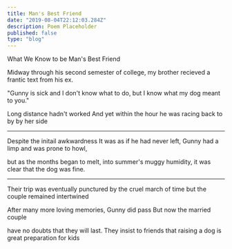 ```yaml
---
title: Man's Best Friend  
date: "2019-08-04T22:12:03.284Z"
description: Poem Placeholder 
published: false
type: "blog"
---
```


What We Know to be Man's Best Friend 

Midway through his second semester 
of college, my brother recieved 
a frantic text from his ex. 

"Gunny is sick and I don't know
what to do, but I know what 
my dog meant to you." 

Long distance hadn't worked 
And yet within the hour 
he was racing  back to by by her side 
****

Despite the initail awkwardness
It was as if he had never left, 
Gunny had a limp and was prone to howl, 

but as the months began to melt, 
into summer's muggy humidity,
it was clear that the dog was fine. 

***

Their trip was eventually punctured 
by the cruel march of time 
but the couple remained intertwined 

After many more loving 
memories, Gunny did pass
But now the married couple 

have no doubts that they will last. 
They insist to friends that raising 
a dog is great preparation for kids


